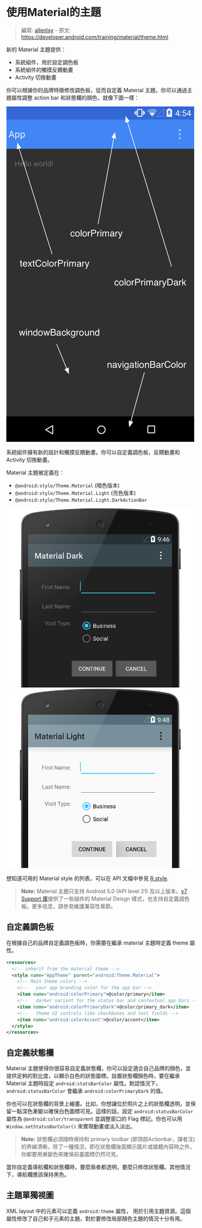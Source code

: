 # 使用Material的主題

> 編寫: [allenlsy](https://github.com/allenlsy) - 原文: <https://developer.android.com/training/material/theme.html>

新的 Material 主題提供：

* 系統組件，用於設定調色板
* 系統組件的觸摸反饋動畫
* Activity 切換動畫

你可以根據你的品牌特徵修改調色板，從而自定義 Material 主題。你可以通過主題屬性調整 action bar 和狀態欄的顏色，就像下圖一樣：

![](ThemeColors.png)

系統組件擁有新的設計和觸摸反饋動畫。你可以自定義調色板，反饋動畫和 Activity 切換動畫。

Material 主題被定義在：

* `@android:style/Theme.Material` (暗色版本)
* `@android:style/Theme.Material.Light` (亮色版本)
* `@android:style/Theme.Material.Light.DarkActionBar`

![](MaterialDark.png)
![](MaterialLight.png)

想知道可用的 Material style 的列表，可以在 API 文檔中參見 [R.style](http://developer.android.com/reference/android/R.style.html).

> **Note:**  Material 主題只支持 Android 5.0 (API level 21) 及以上版本。[v7 Support 庫](https://developer.android.com/tools/support-library/features.html#v7)提供了一些組件的 Material Deisgn 樣式，也支持自定義調色板。更多信息，請參見維護兼容性章節。

## 自定義調色板

在根據自己的品牌自定義調色板時，你需要在繼承 material 主題時定義 theme 屬性。

```xml
<resources>
  <!-- inherit from the material theme -->
  <style name="AppTheme" parent="android:Theme.Material">
    <!-- Main theme colors -->
    <!--   your app branding color for the app bar -->
    <item name="android:colorPrimary">@color/primary</item>
    <!--   darker variant for the status bar and contextual app bars -->
    <item name="android:colorPrimaryDark">@color/primary_dark</item>
    <!--   theme UI controls like checkboxes and text fields -->
    <item name="android:colorAccent">@color/accent</item>
  </style>
</resources>
```

## 自定義狀態欄

Material 主題使得你很容易自定義狀態欄，你可以設定適合自己品牌的顏色，並提供足夠的對比度，以顯示白色的狀態圖標。設置狀態欄顏色時，要在繼承 Material 主題時設定 `android:statsBarColor` 屬性。默認情況下，`android:statusBarColor` 會繼承 `android:colorPrimaryDark` 的值。

你也可以在狀態欄的背景上繪畫。比如，你想讓位於照片之上的狀態欄透明，並保留一點深色漸變以確保白色圖標可見。這樣的話，設定 `android:statusBarColor` 屬性為 `@android:color/transparent` 並調整窗口的 Flag 標記。你也可以用 `Window.setStatusBarColor()` 來實現動畫或淡入淡出。

>**Note:** 狀態欄必須隨時保持和 primary toolbar (即頂部Actionbar，譯者注) 的界線清晰。除了一種情況，即在狀態欄後面顯示圖片或媒體內容時之外，你都要用漸變色來確保前臺圖標仍然可見。

當你自定義導航欄和狀態欄時，要麼兩者都透明，要麼只修改狀態欄。其他情況下，導航欄應該保持黑色。

## 主題單獨視圖

XML layout 中的元素可以定義 `android:theme` 屬性， 用於引用主題資源。這個屬性修改了自己和子元素的主題，對於要修改局部顏色主題的情況十分有用。
